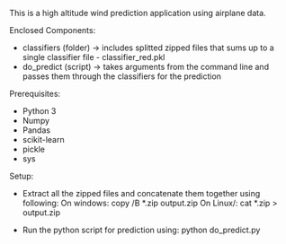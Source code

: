 This is a high altitude wind prediction application using airplane data. 

Enclosed Components:
* classifiers (folder) -> includes splitted zipped files that sums up to a single classifier file - classifier_red.pkl 
* do_predict (script) -> takes arguments from the command line and passes them through the classifiers for the prediction

Prerequisites:
* Python 3
* Numpy
* Pandas
* scikit-learn
* pickle
* sys

Setup:
* Extract all the zipped files and concatenate them together using following:
          On windows: copy /B *.zip output.zip
          On Linux/: cat *.zip > output.zip

* Run the python script for prediction using:
          python do_predict.py
